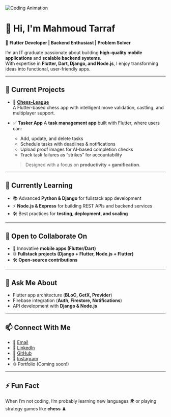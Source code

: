 ![Coding Animation](https://media.giphy.com/media/v1.Y2lkPTc5MGI3NjExMGtuMDg1ZzMwczkxOHEyc3J1YW1qOW50OW1tNXRvbjF5N3pxNDhudyZlcD12MV9naWZzX3NlYXJjaCZjdD1n/Ws6T5PN7wHv3cY8xy8/giphy.gif)

# 👋 Hi, I'm Mahmoud Tarraf  

🚀 **Flutter Developer | Backend Enthusiast | Problem Solver**  

I’m an IT graduate passionate about building **high-quality mobile applications** and **scalable backend systems**.  
With expertise in **Flutter, Dart, Django, and Node.js**, I enjoy transforming ideas into functional, user-friendly apps.  

---

## 🔭 Current Projects  
- 🧩 [**Chess-League**](https://github.com/MahmoudTarraf/Chess-League/tree/master)  
  A Flutter-based chess app with intelligent move validation, castling, and multiplayer support.  

- ✅ **Tasker App** 
  A **task management app** built with Flutter, where users can:  
  - Add, update, and delete tasks  
  - Schedule tasks with deadlines & notifications  
  - Upload proof images for AI-based completion checks  
  - Track task failures as “strikes” for accountability  
  > Designed with a focus on **productivity + gamification**.  

---

## 🌱 Currently Learning  
- 📚 Advanced **Python & Django** for fullstack app development  
- ⚡ **Node.js & Express** for building REST APIs and backend services  
- 🛠️ Best practices for **testing, deployment, and scaling**  

---

## 🤝 Open to Collaborate On  
- 📱 Innovative **mobile apps (Flutter/Dart)**  
- 🌐 **Fullstack projects (Django + Flutter, Node.js + Flutter)**  
- 🛠️ **Open-source contributions**  

---

## 💬 Ask Me About  
- Flutter app architecture (**BLoC, GetX, Provider**)  
- Firebase integration (**Auth, Firestore, Notifications**)  
- API development with **Django & Node.js**  

---

## 📫 Connect With Me  
- 📧 [Email](mailto:mahmoudtarraf77@gmail.com)  
- 💼 [LinkedIn](https://www.linkedin.com/in/mahmoud-tarraf/)  
- 🐙 [GitHub](https://github.com/MahmoudTarraf)
- 💎 [Instagram](https://www.instagram.com/tarrafmahmud?igsh=M2dhaGVoMmdiODNo)
- 🌐 Portfolio (Coming soon!)  

--- 

## ⚡ Fun Fact  
When I’m not coding, I’m probably learning new languages 🌍 or playing strategy games like **chess** ♟️  
